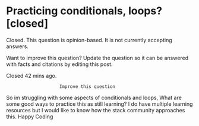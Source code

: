 
# Practicing conditionals, loops? [closed]







Closed. This question is opinion-based. It is not currently accepting answers.
                        
                    










Want to improve this question? Update the question so it can be answered with facts and citations by editing this post.


Closed 42 mins ago.







                        Improve this question
                    



So im struggling with some aspects of conditionals and loops, What are some good ways to practice this as still learning?
I do have multiple learning resources but I would like to know how the stack community approaches this.
Happy Coding

        